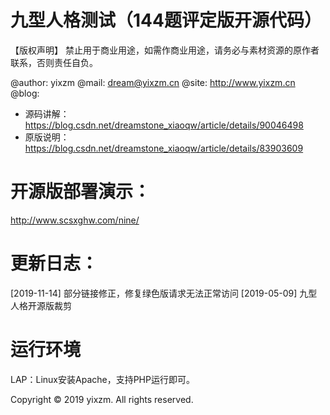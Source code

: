 # 九型人格测试（144题评定版开源代码）

【版权声明】
禁止用于商业用途，如需作商业用途，请务必与素材资源的原作者联系，否则责任自负。

>
@author: yixzm
@mail:   dream@yixzm.cn
@site:   http://www.yixzm.cn
@blog:
* 源码讲解：https://blog.csdn.net/dreamstone_xiaoqw/article/details/90046498
* 原版说明：https://blog.csdn.net/dreamstone_xiaoqw/article/details/83903609

# 开源版部署演示：

http://www.scsxghw.com/nine/

# 更新日志：

[2019-11-14] 部分链接修正，修复绿色版请求无法正常访问
[2019-05-09] 九型人格开源版裁剪

# 运行环境

LAP：Linux安装Apache，支持PHP运行即可。

Copyright © 2019 yixzm. All rights reserved.